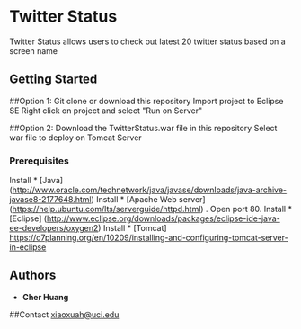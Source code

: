 # Twitter Status

Twitter Status allows users to check out latest 20 twitter status based on a screen name

## Getting Started
##Option 1: 
Git clone or download this repository 
Import project to Eclipse SE
Right click on project and select "Run on Server"

##Option 2:
Download the TwitterStatus.war file in this repository
Select war file to deploy on Tomcat Server 


### Prerequisites
Install * [Java] (http://www.oracle.com/technetwork/java/javase/downloads/java-archive-javase8-2177648.html)
Install * [Apache Web server] (https://help.ubuntu.com/lts/serverguide/httpd.html) . Open port 80.
Install * [Eclipse] (http://www.eclipse.org/downloads/packages/eclipse-ide-java-ee-developers/oxygen2)
Install * [Tomcat] https://o7planning.org/en/10209/installing-and-configuring-tomcat-server-in-eclipse

## Authors

* **Cher Huang** 

##Contact
 xiaoxuah@uci.edu
